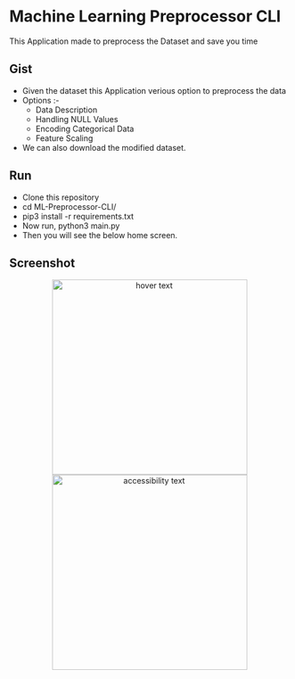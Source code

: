 # Machine Learning Preprocessor CLI
This Application made to preprocess the Dataset and save you time

## Gist

* Given the dataset this Application verious option to preprocess the data
* Options :-
  * Data Description
  * Handling NULL Values
  * Encoding Categorical Data
  * Feature Scaling
* We can also download the modified dataset.

## Run
* Clone this repository 
* cd ML-Preprocessor-CLI/
* pip3 install -r requirements.txt
* Now run, python3 main.py
* Then you will see the below home screen.

## Screenshot
<p align="center">
  <img src="your_relative_path_here" width="350" title="hover text">
  <img src="your_relative_path_here_number_2_large_name" width="350" alt="accessibility text">
</p>

